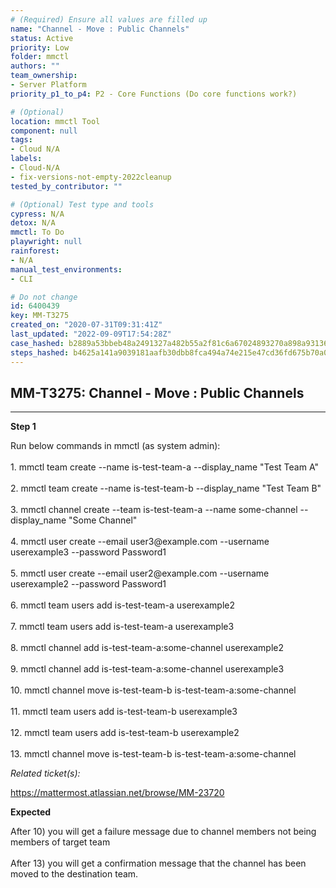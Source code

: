 ```yaml
---
# (Required) Ensure all values are filled up
name: "Channel - Move : Public Channels"
status: Active
priority: Low
folder: mmctl
authors: ""
team_ownership: 
- Server Platform
priority_p1_to_p4: P2 - Core Functions (Do core functions work?)

# (Optional)
location: mmctl Tool
component: null
tags:
- Cloud N/A
labels: 
- Cloud-N/A
- fix-versions-not-empty-2022cleanup
tested_by_contributor: ""

# (Optional) Test type and tools
cypress: N/A
detox: N/A
mmctl: To Do
playwright: null
rainforest: 
- N/A
manual_test_environments:
- CLI

# Do not change
id: 6400439
key: MM-T3275
created_on: "2020-07-31T09:31:41Z"
last_updated: "2022-09-09T17:54:28Z"
case_hashed: b2889a53bbeb48a2491327a482b55a2f81c6a67024893270a898a93136a2ae3cb8974bc9f40a99e7eb455fe1b4d31236
steps_hashed: b4625a141a9039181aafb30dbb8fca494a74e215e47cd36fd675b70a0d69b36bb410e32bbe74039acb19630f5ccc2d88
---
```


<!-- (Auto-generated) Based on frontmatter's "key" and "name" -->

## MM-T3275: Channel - Move : Public Channels

---

**Step 1**

Run below commands in mmctl (as system admin):\
\
1\. mmctl team create --name is-test-team-a --display\_name "Test Team A"\
\
2\. mmctl team create --name is-test-team-b --display\_name "Test Team B"\
\
3\. mmctl channel create --team is-test-team-a --name some-channel --display\_name "Some Channel"\
\
4\. mmctl user create --email user3\@example.com --username userexample3 --password Password1\
\
5\. mmctl user create --email user2\@example.com --username userexample2 --password Password1\
\
6\. mmctl team users add is-test-team-a userexample2\
\
7\. mmctl team users add is-test-team-a userexample3\
\
8\. mmctl channel add is-test-team-a:some-channel userexample2\
\
9\. mmctl channel add is-test-team-a:some-channel userexample3\
\
10\. mmctl channel move is-test-team-b is-test-team-a:some-channel\
\
11\. mmctl team users add is-test-team-b userexample3\
\
12\. mmctl team users add is-test-team-b userexample2\
\
13\. mmctl channel move is-test-team-b is-test-team-a:some-channel

_Related ticket(s):_

<https://mattermost.atlassian.net/browse/MM-23720>

**Expected**

After 10) you will get a failure message due to channel members not being members of target team\
\
After 13) you will get a confirmation message that the channel has been moved to the destination team.
